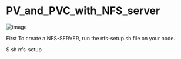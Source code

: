 # PV_and_PVC_with_NFS_server
![image](https://github.com/Abhay956/PV_and_PVC_with_NFS_server/assets/132220412/88b8428a-a58f-44d4-858d-f7dcd2108226)

First To create a NFS-SERVER, run the nfs-setup.sh file on your node.

$ sh nfs-setup



